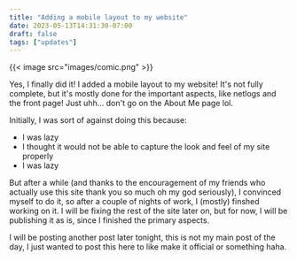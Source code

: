 ```yaml
---
title: "Adding a mobile layout to my website"
date: 2023-05-13T14:31:30-07:00
draft: false
tags: ["updates"]
---
```


{{< image src="images/comic.png" >}}

Yes, I finally did it! I added a mobile layout to my website! It's not fully complete, but it's mostly done for the important aspects, like netlogs and the front page! Just uhh... don't go on the About Me page lol.

Initially, I was sort of against doing this because:
- I was lazy
- I thought it would not be able to capture the look and feel of my site properly
- I was lazy

But after a while (and thanks to the encouragement of my friends who actually use this site thank you so much oh my god seriously), I convinced myself to do it, so after a couple of nights of work, I (mostly) finshed working on it. I will be fixing the rest of the site later on, but for now, I will be publishing it as is, since I finished the primary aspects.

I will be posting another post later tonight, this is not my main post of the day, I just wanted to post this here to like make it official or something haha.
